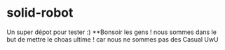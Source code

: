 # solid-robot
Un super dépot pour tester :)
**Bonsoir les gens !  nous sommes dans le but de mettre le choas ultime ! 
car nous ne sommes pas des Casual UwU
